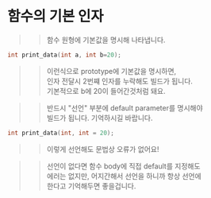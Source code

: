 # 함수의 기본 인자

>> 함수 원형에 기본값을 명시해 나타냅니다.  
```C++
int print_data(int a, int b=20);
```
>> 이런식으로 prototype에 기본값을 명시하면,  
>> 인자 전달시 2번쨰 인자를 누락해도 빌드가 됩니다.  
>> 기본적으로 b에 20이 들어간것처럼 돼요.  

>> 반드시 "선언" 부분에 default parameter를 명시해야    
>> 빌드가 됩니다. 기억하시길 바랍니다.  

```C++
int print_data(int, int = 20);
```
>> 이렇게 선언해도 문법상 오류가 없어요!


>> 선언이 없다면 함수 body에 직접 default를 지정해도  
>> 에러는 없지만, 어지간해서 선언을 하니까 항상 선언에   
>> 한다고 기억해두면 좋을겁니다.  
